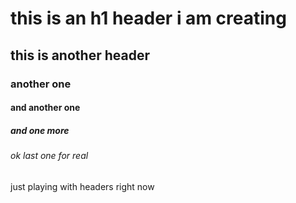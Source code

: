 # this is an h1 header i am creating
## this is another header
### another one
#### and another one
##### and one more
###### ok last one for real

just playing with headers right now
